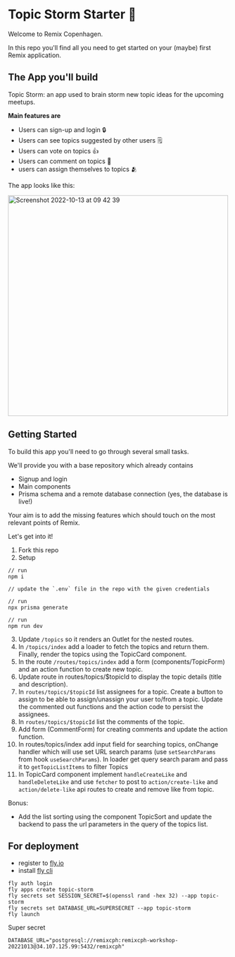 # Topic Storm Starter 🎉

Welcome to Remix Copenhagen.

In this repo you'll find all you need to get started on your (maybe) first Remix application.

## The App you'll build

Topic Storm: an app used to brain storm new topic ideas for the upcoming meetups.

**Main features are**

- Users can sign-up and login 🔒
- Users can see topics suggested by other users 🗒️
- Users can vote on topics 👍
- Users can comment on topics 🌱
- users can assign themselves to topics 🫂

The app looks like this:

<img width="500" alt="Screenshot 2022-10-13 at 09 42 39" src="https://user-images.githubusercontent.com/14864439/195533592-bf522083-e8db-4339-b9b6-a882a9a8a6b4.png">

## Getting Started

To build this app you'll need to go through several small tasks.

We'll provide you with a base repository which already contains

- Signup and login
- Main components
- Prisma schema and a remote database connection (yes, the database is live!)

Your aim is to add the missing features which should touch on the most relevant points of Remix.

Let's get into it!

1. Fork this repo
2. Setup
```
// run
npm i

// update the `.env` file in the repo with the given credentials

// run
npx prisma generate

// run
npm run dev
```
3. Update `/topics` so it renders an Outlet for the nested routes.
4. In `/topics/index` add a loader to fetch the topics and return them. Finally, render the topics using the TopicCard component.
5. In the route `/routes/topics/index` add a form (components/TopicForm) and an action function to create new topic.
6. Update route in routes/topics/$topicId to display the topic details (title and description).
7. In `routes/topics/$topicId` list assignees for a topic. Create a button to assign to be able to assign/unassign your user to/from a topic. Update the commented out functions and the action code to persist the assignees. 
8. In `routes/topics/$topicId` list the comments of the topic.
9. Add form (CommentForm) for creating comments and update the action function.
10. In  routes/topics/index add input field for searching topics, onChange handler which will use set URL search params (use `setSearchParams` from hook `useSearchParams`). In loader get query search param and pass it to `getTopicListItems` to filter Topics
11. In TopicCard component implement `handleCreateLike` and `handleDeleteLike` and use `fetcher` to post to `action/create-like` and `action/delete-like` api routes to create and remove like from topic.


Bonus:
- Add the list sorting using the component TopicSort and update the backend to pass the url parameters in the query of the topics list.




## For deployment

- register to [fly.io](https://fly.io/)
- install [fly cli](https://fly.io/docs/hands-on/install-flyctl/)

```
fly auth login
fly apps create topic-storm
fly secrets set SESSION_SECRET=$(openssl rand -hex 32) --app topic-storm
fly secrets set DATABASE_URL=SUPERSECRET --app topic-storm
fly launch
```


Super secret
``` 
DATABASE_URL="postgresql://remixcph:remixcph-workshop-20221013@34.107.125.99:5432/remixcph"
```
